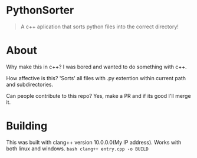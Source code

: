 # PythonSorter
> A c++ aplication that sorts python files into the correct directory!
# About
 Why make this in c++?
    I was bored and wanted to do something with c++.

 How affective is this?
    'Sorts' all files with .py extention within current path and subdirectories.

 Can people contribute to this repo?
    Yes, make a PR and if its good I'll merge it.

# Building
   This was built with clang++ version 10.0.0.0(My IP address).
   Works with both linux and windows.
    ```bash
    clang++ entry.cpp -o BUILD
    ```
